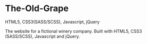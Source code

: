 # The-Old-Grape
HTML5, CSS3(SASS/SCSS), Javascript, jQuery

The website for a fictional winery company. Built with HTML5, CSS3 (SASS/SCSS), Javascript and jQuery. 
